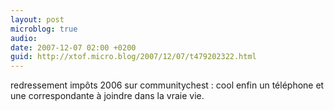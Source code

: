 ```yaml
---
layout: post
microblog: true
audio: 
date: 2007-12-07 02:00 +0200
guid: http://xtof.micro.blog/2007/12/07/t479202322.html
---
```

redressement impôts 2006 sur communitychest : cool enfin un téléphone et une correspondante à joindre dans la vraie vie.
